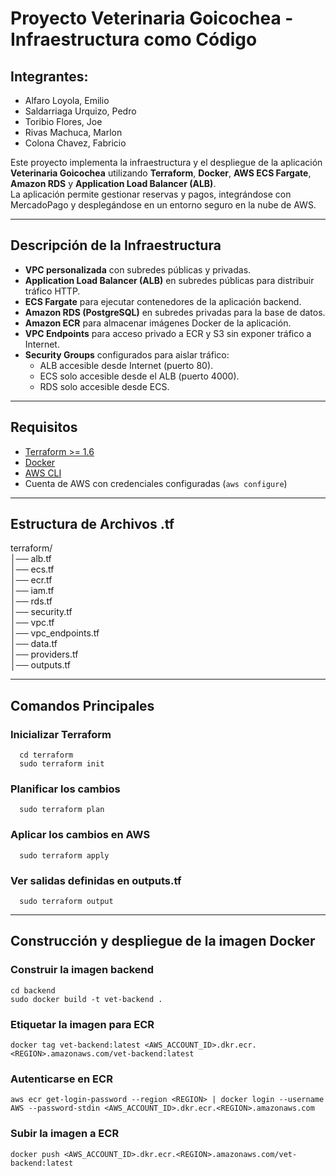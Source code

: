 # Proyecto Veterinaria Goicochea - Infraestructura como Código

## Integrantes:
- Alfaro Loyola, Emilio
- Saldarriaga Urquizo, Pedro
- Toribio Flores, Joe
- Rivas Machuca, Marlon
- Colona Chavez, Fabricio
  
Este proyecto implementa la infraestructura y el despliegue de la aplicación **Veterinaria Goicochea** utilizando **Terraform**, **Docker**, **AWS ECS Fargate**, **Amazon RDS** y **Application Load Balancer (ALB)**.  
La aplicación permite gestionar reservas y pagos, integrándose con MercadoPago y desplegándose en un entorno seguro en la nube de AWS.

---

## Descripción de la Infraestructura

- **VPC personalizada** con subredes públicas y privadas.
- **Application Load Balancer (ALB)** en subredes públicas para distribuir tráfico HTTP.
- **ECS Fargate** para ejecutar contenedores de la aplicación backend.
- **Amazon RDS (PostgreSQL)** en subredes privadas para la base de datos.
- **Amazon ECR** para almacenar imágenes Docker de la aplicación.
- **VPC Endpoints** para acceso privado a ECR y S3 sin exponer tráfico a Internet.
- **Security Groups** configurados para aislar tráfico:
  - ALB accesible desde Internet (puerto 80).
  - ECS solo accesible desde el ALB (puerto 4000).
  - RDS solo accesible desde ECS.

---

## Requisitos

- [Terraform >= 1.6](https://developer.hashicorp.com/terraform/downloads)
- [Docker](https://docs.docker.com/get-docker/)
- [AWS CLI](https://docs.aws.amazon.com/cli/)
- Cuenta de AWS con credenciales configuradas (`aws configure`)

---

## Estructura de Archivos .tf
terraform/  
│── alb.tf  
│── ecs.tf  
│── ecr.tf  
│── iam.tf  
│── rds.tf  
│── security.tf  
│── vpc.tf  
│── vpc_endpoints.tf  
│── data.tf  
│── providers.tf  
│── outputs.tf

---

  ## Comandos Principales
  
  ### Inicializar Terraform
      cd terraform
      sudo terraform init
  ### Planificar los cambios
      sudo terraform plan
  ### Aplicar los cambios en AWS
      sudo terraform apply
  ### Ver salidas definidas en outputs.tf
      sudo terraform output
---
  ## Construcción y despliegue de la imagen Docker
  
  ### Construir la imagen backend
    cd backend
    sudo docker build -t vet-backend .
  ### Etiquetar la imagen para ECR
    docker tag vet-backend:latest <AWS_ACCOUNT_ID>.dkr.ecr.<REGION>.amazonaws.com/vet-backend:latest
  ### Autenticarse en ECR
    aws ecr get-login-password --region <REGION> | docker login --username AWS --password-stdin <AWS_ACCOUNT_ID>.dkr.ecr.<REGION>.amazonaws.com
  ### Subir la imagen a ECR
    docker push <AWS_ACCOUNT_ID>.dkr.ecr.<REGION>.amazonaws.com/vet-backend:latest
